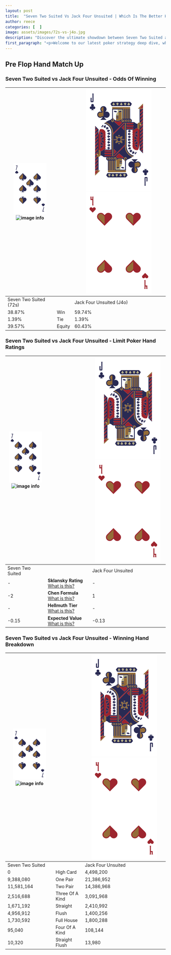 ```yaml
---
layout: post
title:  "Seven Two Suited Vs Jack Four Unsuited | Which Is The Better Hand In Poker? A Complete Guide"
author: reece
categories: [  ]
image: assets/images/72s-vs-j4o.jpg
description: "Discover the ultimate showdown between Seven Two Suited and Jack Four Unsuited in poker! Uncover the odds, strategies, and scenarios where one hand triumphs over the other. Get ready to up your poker game with this thrilling analysis."
first_paragraph: "<p>Welcome to our latest poker strategy deep dive, where we're pitting two distinct hands against each other in a high-stakes showdown: Seven Two Suited vs Jack Four Unsuited.</p><p>In the dynamic world of poker, every decision counts, and knowing which hand holds the upper hand is key to your success at the table.</p><p>In this article, we'll dissect these two hands, explore the scenarios where one dominates the other, and equip you with the knowledge to make strategic choices that can tip the odds in your favor.</p><p>Get ready to unravel the intriguing dynamics of these poker hands and elevate your game to new heights.</p>"
---
```




[comment]: # (sp0)

## Pre Flop Hand Match Up

<div class="table hand-ratings" markdown="1"> 



### Seven Two Suited vs Jack Four Unsuited - Odds Of Winning


    
| ![image info](assets/images/hand1/7.png) ![image info](assets/images/hand1/2s.png) |  | ![image info](assets/images/hand2/J.png) ![image info](assets/images/hand2/4o.png) |
| -------- | -------- | -------- |
| Seven Two Suited (72s) |  | Jack Four Unsuited (J4o) |
| 38.87% | Win | 59.74% |
| 1.39% | Tie | 1.39% |
| 39.57% | Equity | 60.43% |




[comment]: # (sp1)



### Seven Two Suited vs Jack Four Unsuited - Limit Poker Hand Ratings


    
| ![image info](assets/images/hand1/7.png) ![image info](assets/images/hand1/2s.png) |  | ![image info](assets/images/hand2/J.png) ![image info](assets/images/hand2/4o.png) |
| -------- | -------- | -------- |
| Seven Two Suited |  | Jack Four Unsuited |
| - | **Sklansky Rating** [What is this?](/sklansky-rating-explained) | - |
| -2 | **Chen Formula** [What is this?](/chen-formula-explained) | 1 |
| - | **Hellmuth Tier** [What is this?](/Hellmuth-tier-explained) | - |
| -0.15 | **Expected Value** [What is this?](/expected-value-explained) | -0.13 |




[comment]: # (sp2)



### Seven Two Suited vs Jack Four Unsuited - Winning Hand Breakdown


    
| ![image info](assets/images/hand1/7.png) ![image info](assets/images/hand1/2s.png) |  | ![image info](assets/images/hand2/J.png) ![image info](assets/images/hand2/4o.png) |
| -------- | -------- | -------- |
| Seven Two Suited |  | Jack Four Unsuited |
| 0 | High Card | 4,498,200 |
| 9,388,080 | One Pair | 21,386,952 |
| 11,581,164 | Two Pair | 14,386,968 |
| 2,516,688 | Three Of A Kind | 3,091,968 |
| 1,671,192 | Straight | 2,410,992 |
| 4,956,912 | Flush | 1,400,256 |
| 1,730,592 | Full House | 1,800,288 |
| 95,040 | Four Of A Kind | 108,144 |
| 10,320 | Straight Flush | 13,980 |




[comment]: # (sp3)



</div>

[comment]: # (sp4)



[comment]: # (sp5)


